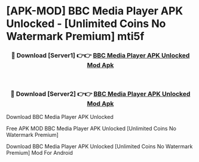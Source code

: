 # [APK-MOD] BBC Media Player APK Unlocked - [Unlimited Coins No Watermark Premium] mti5f



<div align="center">
<h3>🔴 Download [Server1] 👉👉 <a href="https://momento.my/?title=BBC_Media_Player_APK_Unlocked">BBC Media Player APK Unlocked Mod Apk</a></h3><br>

<h3>🔴 Download [Server2] 👉👉 <a href="https://momento.my/?title=BBC_Media_Player_APK_Unlocked">BBC Media Player APK Unlocked Mod Apk</a></h3>
</div>



Download BBC Media Player APK Unlocked 

Free APK MOD BBC Media Player APK Unlocked [Unlimited Coins No Watermark Premium]

Download BBC Media Player APK Unlocked [Unlimited Coins No Watermark Premium] Mod For Android
